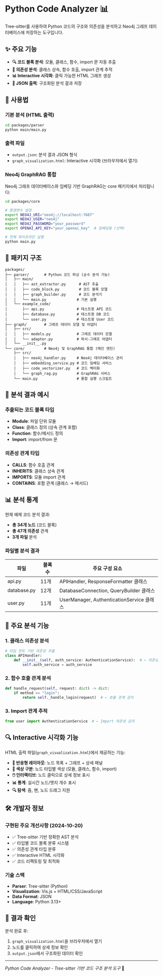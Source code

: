 # Python Code Analyzer 📊

Tree-sitter를 사용하여 Python 코드의 구조와 의존성을 분석하고 Neo4j 그래프 데이터베이스에 저장하는 도구입니다.

## ✨ 주요 기능

- **🔍 코드 블록 분석**: 모듈, 클래스, 함수, import 문 자동 추출
- **🔗 의존성 분석**: 클래스 상속, 함수 호출, import 관계 추적
- **📊 Interactive 시각화**: 클릭 가능한 HTML 그래프 생성
- **💾 JSON 출력**: 구조화된 분석 결과 저장

## 🚀 사용법

### 기본 분석 (HTML 출력)
```bash
cd packages/parser
python main/main.py
```

### 출력 파일
- `output.json`: 분석 결과 JSON 형식
- `graph_visualization.html`: Interactive 시각화 (브라우저에서 열기)

### Neo4j GraphRAG 통합
Neo4j 그래프 데이터베이스와 임베딩 기반 GraphRAG는 core 패키지에서 처리됩니다:

```bash
cd packages/core

# 환경변수 설정
export NEO4J_URI="neo4j://localhost:7687"
export NEO4J_USER="neo4j" 
export NEO4J_PASSWORD="your_password"
export OPENAI_API_KEY="your_openai_key"  # 임베딩용 (선택)

# 전체 파이프라인 실행
python main.py
```

## 📁 패키지 구조

```
packages/
├── parser/       # Python 코드 파싱 (순수 분석 기능)
│   ├── main/
│   │   ├── ast_extractor.py      # AST 추출
│   │   ├── code_block.py         # 코드 블록 모델
│   │   ├── graph_builder.py      # 코드 분석기
│   │   └── main.py              # 기본 실행
│   └── example_code/
│       ├── api.py               # 테스트용 API 코드
│       ├── database.py          # 테스트용 DB 코드
│       └── user.py              # 테스트용 User 코드
├── graph/        # 그래프 데이터 모델 및 어댑터
│   ├── src/
│   │   ├── models.py            # 그래프 데이터 모델
│   │   └── adapter.py           # 파서-그래프 어댑터
│   └── __init__.py
└── core/         # Neo4j 및 GraphRAG 통합 (메인 엔진)
    ├── src/
    │   ├── neo4j_handler.py     # Neo4j 데이터베이스 관리
    │   ├── embedding_service.py # 코드 임베딩 서비스
    │   ├── code_vectorizer.py   # 코드 벡터화
    │   └── graph_rag.py         # GraphRAG 서비스
    └── main.py                  # 통합 실행 스크립트
```

## 🔧 분석 결과 예시

### 추출되는 코드 블록 타입
- **Module**: 파일 단위 모듈
- **Class**: 클래스 정의 (상속 관계 포함)
- **Function**: 함수/메서드 정의
- **Import**: import/from 문

### 의존성 관계 타입
- **CALLS**: 함수 호출 관계
- **INHERITS**: 클래스 상속 관계  
- **IMPORTS**: 모듈 import 관계
- **CONTAINS**: 포함 관계 (클래스 → 메서드)

## 📊 분석 통계

현재 예제 코드 분석 결과:
- **총 34개 노드** (코드 블록)
- **총 47개 의존성** 관계
- **3개 파일** 분석

### 파일별 분석 결과
| 파일 | 블록 수 | 주요 구성 요소 |
|------|---------|----------------|
| api.py | 11개 | APIHandler, ResponseFormatter 클래스 |
| database.py | 12개 | DatabaseConnection, QueryBuilder 클래스 |
| user.py | 11개 | UserManager, AuthenticationService 클래스 |

## 🎯 주요 분석 기능

### 1. 클래스 의존성 분석
```python
# 타입 힌트 기반 의존성 추출
class APIHandler:
    def __init__(self, auth_service: AuthenticationService):  # ← 의존성 감지
        self.auth_service = auth_service
```

### 2. 함수 호출 관계 분석
```python
def handle_request(self, request: dict) -> dict:
    if method == "login":
        return self._handle_login(request)  # ← 호출 관계 감지
```

### 3. Import 관계 추적
```python
from user import AuthenticationService  # ← Import 의존성 감지
```

## 🔍 Interactive 시각화 기능

HTML 출력 파일(`graph_visualization.html`)에서 제공하는 기능:

- **📱 반응형 레이아웃**: 노드 목록 + 그래프 + 상세 패널
- **🎨 색상 구분**: 노드 타입별 색상 (모듈, 클래스, 함수, import)
- **🖱️ 인터랙티브**: 노드 클릭으로 상세 정보 표시
- **📊 통계**: 실시간 노드/엣지 개수 표시
- **🔍 탐색**: 줌, 팬, 노드 드래그 지원

## 🛠️ 개발자 정보

### 구현된 주요 개선사항 (2024-10-20)
- ✅ Tree-sitter 기반 정확한 AST 분석
- ✅ 타입별 코드 블록 분류 시스템
- ✅ 의존성 관계 타입 분류
- ✅ Interactive HTML 시각화
- ✅ 코드 리팩토링 및 최적화

### 기술 스택
- **Parser**: Tree-sitter (Python)
- **Visualization**: Vis.js + HTML/CSS/JavaScript
- **Data Format**: JSON
- **Language**: Python 3.13+

## 🎉 결과 확인

분석 완료 후:
1. `graph_visualization.html`을 브라우저에서 열기
2. 노드를 클릭하여 상세 정보 확인
3. `output.json`에서 구조화된 데이터 확인

---
*Python Code Analyzer - Tree-sitter 기반 코드 구조 분석 도구* 🚀